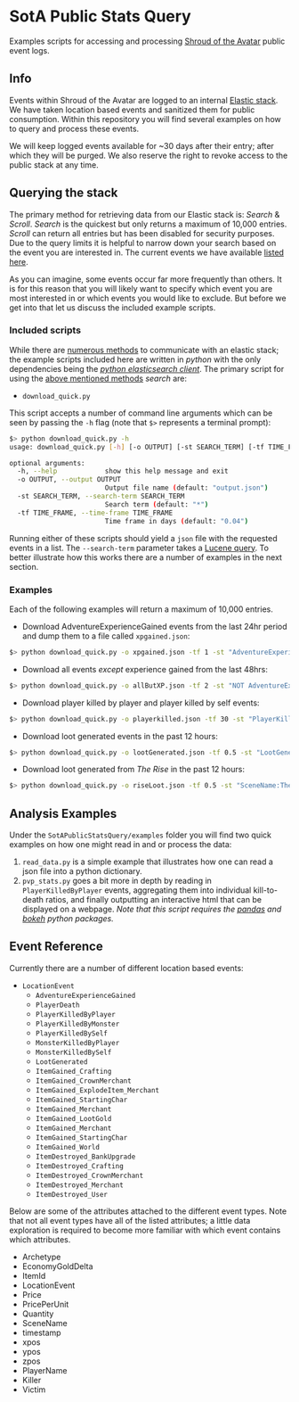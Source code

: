 # SotA Public Stats Query
Examples scripts for accessing and processing [Shroud of the Avatar](https://www.shroudoftheavatar.com/) public event logs.

## Info
Events within Shroud of the Avatar are logged to an internal [Elastic stack](https://www.elastic.co/).  We have taken location based events and sanitized them for public consumption.  Within this repository you will find several examples on how to query and process these events.  

We will keep logged events available for ~30 days after their entry; after which they will be purged.  We also reserve the right to revoke access to the public stack at any time.

## <a name="query"></a>Querying the stack
The primary method for retrieving data from our Elastic stack is: *Search* & *Scroll*.  *Search* is the quickest but only returns a maximum of 10,000 entries.  *Scroll* can return all entries but has been disabled for security purposes.  Due to the query limits it is helpful to narrow down your search based on the event you are interested in.  The current events we have available [listed here](#available_events).

As you can imagine, some events occur far more frequently than others.  It is for this reason that you will likely want to specify which event you are most interested in or which events you would like to exclude.  But before we get into that let us discuss the included example scripts.

### Included scripts
While there are [numerous methods](https://www.elastic.co/guide/en/elasticsearch/guide/current/_talking_to_elasticsearch.html#_restful_api_with_json_over_http) to communicate with an elastic stack; the example scripts included here are written in *python* with the only dependencies being the [*python elasticsearch client*](https://github.com/elastic/elasticsearch-py).  The primary script for using the [above mentioned methods](#query) *search* are:

* `download_quick.py`

This script accepts a number of command line arguments which can be seen by passing the `-h` flag (note that `$>` represents a terminal prompt):

~~~bash
$> python download_quick.py -h
usage: download_quick.py [-h] [-o OUTPUT] [-st SEARCH_TERM] [-tf TIME_FRAME]

optional arguments:
  -h, --help            show this help message and exit
  -o OUTPUT, --output OUTPUT
                        Output file name (default: "output.json")
  -st SEARCH_TERM, --search-term SEARCH_TERM
                        Search term (default: "*")
  -tf TIME_FRAME, --time-frame TIME_FRAME
                        Time frame in days (default: "0.04")
~~~                            
Running either of these scripts should yield a `json` file with the requested events in a list.  The `--search-term` parameter takes a [Lucene query](https://lucene.apache.org/core/2_9_4/queryparsersyntax.html).  To better illustrate how this works there are a number of examples in the next section.

### Examples
Each of the following examples will return a maximum of 10,000 entries.

* Download AdventureExperienceGained events from the last 24hr period and dump them to a file called `xpgained.json`:

~~~bash
$> python download_quick.py -o xpgained.json -tf 1 -st "AdventureExperienceGained"
~~~    

* Download all events *except* experience gained from the last 48hrs:

~~~bash
$> python download_quick.py -o allButXP.json -tf 2 -st "NOT AdventureExperienceGained"
~~~

* Download player killed by player and player killed by self events:

~~~bash
$> python download_quick.py -o playerkilled.json -tf 30 -st "PlayerKilledByPlayer OR PlayerKilledBySelf"
~~~

* Download loot generated events in the past 12 hours:

~~~bash
$> python download_quick.py -o lootGenerated.json -tf 0.5 -st "LootGenerated"
~~~

* Download loot generated from *The Rise* in the past 12 hours:

~~~bash
$> python download_quick.py -o riseLoot.json -tf 0.5 -st "SceneName:The Rise"
~~~

## Analysis Examples
Under the `SotAPublicStatsQuery/examples` folder you will find two quick examples on how one might read in and or process the data:

1. `read_data.py` is a simple example that illustrates how one can read a json file into a python dictionary.
2. `pvp_stats.py` goes a bit more in depth by reading in `PlayerKilledByPlayer` events, aggregating them into individual kill-to-death ratios, and finally outputting an interactive html that can be displayed on a webpage.  *Note that this script requires the [pandas](http://pandas.pydata.org/) and [bokeh](http://bokeh.pydata.org/en/latest/) python packages.*

## <a name="available_events"></a>Event Reference
Currently there are a number of different location based events:

* `LocationEvent`
    * `AdventureExperienceGained`
    * `PlayerDeath`
    * `PlayerKilledByPlayer`
    * `PlayerKilledByMonster`
    * `PlayerKilledBySelf`
    * `MonsterKilledByPlayer`
    * `MonsterKilledBySelf`
    * `LootGenerated`
    * `ItemGained_Crafting`
    * `ItemGained_CrownMerchant`
    * `ItemGained_ExplodeItem_Merchant`
    * `ItemGained_StartingChar`
    * `ItemGained_Merchant`
    * `ItemGained_LootGold`
    * `ItemGained_Merchant`
    * `ItemGained_StartingChar`
    * `ItemGained_World`
    * `ItemDestroyed_BankUpgrade`
    * `ItemDestroyed_Crafting`
    * `ItemDestroyed_CrownMerchant`
    * `ItemDestroyed_Merchant`
    * `ItemDestroyed_User`

Below are some of the attributes attached to the different event types.  Note that not all event types have all of the listed attributes; a little data exploration is required to become more familiar with which event contains which attributes.

* Archetype
* EconomyGoldDelta
* ItemId
* LocationEvent
* Price
* PricePerUnit
* Quantity
* SceneName
* timestamp
* xpos
* ypos
* zpos
* PlayerName
* Killer
* Victim